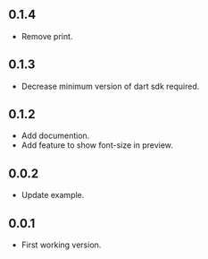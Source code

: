 ## 0.1.4

* Remove print.
## 0.1.3

* Decrease minimum version of dart sdk required.
## 0.1.2

* Add documention.
* Add feature to show font-size in preview.
## 0.0.2

* Update example.
## 0.0.1

* First working version.
